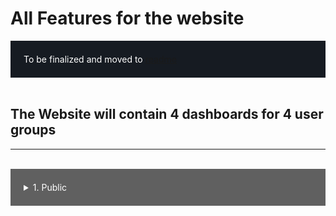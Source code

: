 # All Features for the website 
<div style="background-color: #161b22; color: white; padding:1.5em; ">
To be finalized and moved to <a href ="../../README.md">
readme</a>
</div>
<br>

## The Website will contain 4 dashboards for 4 user groups
<hr><br>
<div style="background-color: #606060; color: white; padding:1.5em; ">
<details><summary>1. Public</summary><br>
<ul>
<li>Trackers for steps and other health stuff (this includes charting for showing stats.)</li>

</ul>
</div>
</details>